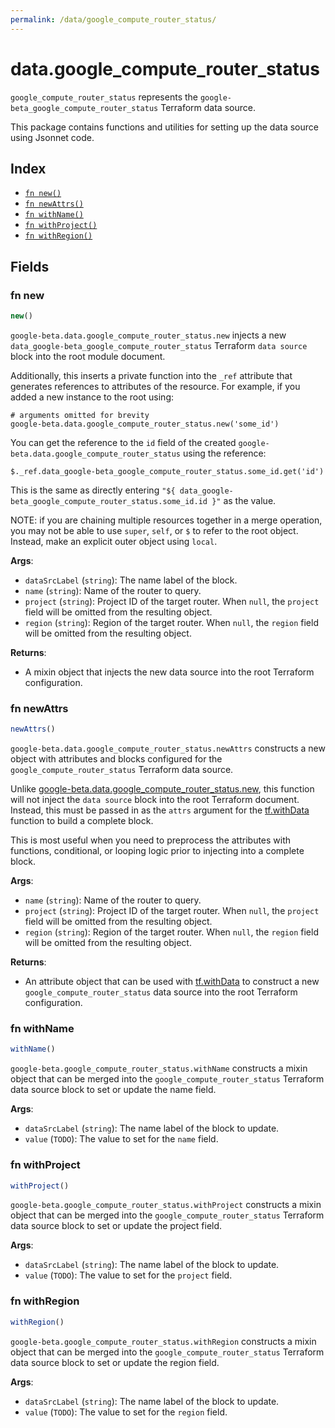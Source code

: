 ```yaml
---
permalink: /data/google_compute_router_status/
---
```


# data.google_compute_router_status

`google_compute_router_status` represents the `google-beta_google_compute_router_status` Terraform data source.



This package contains functions and utilities for setting up the data source using Jsonnet code.


## Index

* [`fn new()`](#fn-new)
* [`fn newAttrs()`](#fn-newattrs)
* [`fn withName()`](#fn-withname)
* [`fn withProject()`](#fn-withproject)
* [`fn withRegion()`](#fn-withregion)

## Fields

### fn new

```ts
new()
```


`google-beta.data.google_compute_router_status.new` injects a new `data_google-beta_google_compute_router_status` Terraform `data source`
block into the root module document.

Additionally, this inserts a private function into the `_ref` attribute that generates references to attributes of the
resource. For example, if you added a new instance to the root using:

    # arguments omitted for brevity
    google-beta.data.google_compute_router_status.new('some_id')

You can get the reference to the `id` field of the created `google-beta.data.google_compute_router_status` using the reference:

    $._ref.data_google-beta_google_compute_router_status.some_id.get('id')

This is the same as directly entering `"${ data_google-beta_google_compute_router_status.some_id.id }"` as the value.

NOTE: if you are chaining multiple resources together in a merge operation, you may not be able to use `super`, `self`,
or `$` to refer to the root object. Instead, make an explicit outer object using `local`.

**Args**:
  - `dataSrcLabel` (`string`): The name label of the block.
  - `name` (`string`): Name of the router to query.
  - `project` (`string`): Project ID of the target router. When `null`, the `project` field will be omitted from the resulting object.
  - `region` (`string`): Region of the target router. When `null`, the `region` field will be omitted from the resulting object.

**Returns**:
- A mixin object that injects the new data source into the root Terraform configuration.


### fn newAttrs

```ts
newAttrs()
```


`google-beta.data.google_compute_router_status.newAttrs` constructs a new object with attributes and blocks configured for the `google_compute_router_status`
Terraform data source.

Unlike [google-beta.data.google_compute_router_status.new](#fn-googlecomputerouterstatusnew), this function will not inject the `data source`
block into the root Terraform document. Instead, this must be passed in as the `attrs` argument for the
[tf.withData](https://github.com/tf-libsonnet/core/tree/main/docs#fn-withdata) function to build a complete block.

This is most useful when you need to preprocess the attributes with functions, conditional, or looping logic prior to
injecting into a complete block.

**Args**:
  - `name` (`string`): Name of the router to query.
  - `project` (`string`): Project ID of the target router. When `null`, the `project` field will be omitted from the resulting object.
  - `region` (`string`): Region of the target router. When `null`, the `region` field will be omitted from the resulting object.

**Returns**:
  - An attribute object that can be used with [tf.withData](https://github.com/tf-libsonnet/core/tree/main/docs#fn-withdata) to construct a new `google_compute_router_status` data source into the root Terraform configuration.


### fn withName

```ts
withName()
```

`google-beta.google_compute_router_status.withName` constructs a mixin object that can be merged into the `google_compute_router_status`
Terraform data source block to set or update the name field.



**Args**:
  - `dataSrcLabel` (`string`): The name label of the block to update.
  - `value` (`TODO`): The value to set for the `name` field.


### fn withProject

```ts
withProject()
```

`google-beta.google_compute_router_status.withProject` constructs a mixin object that can be merged into the `google_compute_router_status`
Terraform data source block to set or update the project field.



**Args**:
  - `dataSrcLabel` (`string`): The name label of the block to update.
  - `value` (`TODO`): The value to set for the `project` field.


### fn withRegion

```ts
withRegion()
```

`google-beta.google_compute_router_status.withRegion` constructs a mixin object that can be merged into the `google_compute_router_status`
Terraform data source block to set or update the region field.



**Args**:
  - `dataSrcLabel` (`string`): The name label of the block to update.
  - `value` (`TODO`): The value to set for the `region` field.
